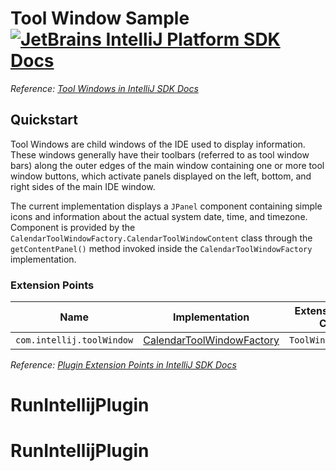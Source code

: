 # Tool Window Sample [![JetBrains IntelliJ Platform SDK Docs](https://jb.gg/badges/docs.svg)][docs]
*Reference: [Tool Windows in IntelliJ SDK Docs][docs:tool_windows]*

## Quickstart

Tool Windows are child windows of the IDE used to display information.
These windows generally have their toolbars (referred to as tool window bars) along the outer edges of the main window containing one or more tool window buttons, which activate panels displayed on the left, bottom, and right sides of the main IDE window.

The current implementation displays a `JPanel` component containing simple icons and information about the actual system date, time, and timezone.
Component is provided by the `CalendarToolWindowFactory.CalendarToolWindowContent` class through the `getContentPanel()` method invoked inside the `CalendarToolWindowFactory` implementation.

### Extension Points

| Name                      | Implementation                                              | Extension Point Class |
|---------------------------|-------------------------------------------------------------|-----------------------|
| `com.intellij.toolWindow` | [CalendarToolWindowFactory][file:CalendarToolWindowFactory] | `ToolWindowFactory`   |

*Reference: [Plugin Extension Points in IntelliJ SDK Docs][docs:ep]*


[docs]: https://plugins.jetbrains.com/docs/intellij/
[docs:tool_windows]: https://plugins.jetbrains.com/docs/intellij/tool-windows.html
[docs:ep]: https://plugins.jetbrains.com/docs/intellij/plugin-extensions.html

[file:CalendarToolWindowFactory]: ./src/main/java/org/intellij/sdk/toolWindow/CalendarToolWindowFactory.java
# RunIntellijPlugin
# RunIntellijPlugin

